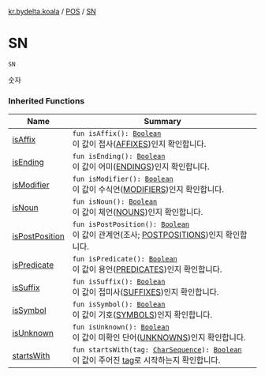 [kr.bydelta.koala](../index.md) / [POS](index.md) / [SN](./-s-n.md)

# SN

`SN`

숫자

### Inherited Functions

| Name | Summary |
|---|---|
| [isAffix](is-affix.md) | `fun isAffix(): `[`Boolean`](https://kotlinlang.org/api/latest/jvm/stdlib/kotlin/-boolean/index.html)<br>이 값이 접사([AFFIXES](-a-f-f-i-x-e-s.md))인지 확인합니다. |
| [isEnding](is-ending.md) | `fun isEnding(): `[`Boolean`](https://kotlinlang.org/api/latest/jvm/stdlib/kotlin/-boolean/index.html)<br>이 값이 어미([ENDINGS](-e-n-d-i-n-g-s.md))인지 확인합니다. |
| [isModifier](is-modifier.md) | `fun isModifier(): `[`Boolean`](https://kotlinlang.org/api/latest/jvm/stdlib/kotlin/-boolean/index.html)<br>이 값이 수식언([MODIFIERS](-m-o-d-i-f-i-e-r-s.md))인지 확인합니다. |
| [isNoun](is-noun.md) | `fun isNoun(): `[`Boolean`](https://kotlinlang.org/api/latest/jvm/stdlib/kotlin/-boolean/index.html)<br>이 값이 체언([NOUNS](-n-o-u-n-s.md))인지 확인합니다. |
| [isPostPosition](is-post-position.md) | `fun isPostPosition(): `[`Boolean`](https://kotlinlang.org/api/latest/jvm/stdlib/kotlin/-boolean/index.html)<br>이 값이 관계언(조사; [POSTPOSITIONS](-p-o-s-t-p-o-s-i-t-i-o-n-s.md))인지 확인합니다. |
| [isPredicate](is-predicate.md) | `fun isPredicate(): `[`Boolean`](https://kotlinlang.org/api/latest/jvm/stdlib/kotlin/-boolean/index.html)<br>이 값이 용언([PREDICATES](-p-r-e-d-i-c-a-t-e-s.md))인지 확인합니다. |
| [isSuffix](is-suffix.md) | `fun isSuffix(): `[`Boolean`](https://kotlinlang.org/api/latest/jvm/stdlib/kotlin/-boolean/index.html)<br>이 값이 접미사([SUFFIXES](-s-u-f-f-i-x-e-s.md))인지 확인합니다. |
| [isSymbol](is-symbol.md) | `fun isSymbol(): `[`Boolean`](https://kotlinlang.org/api/latest/jvm/stdlib/kotlin/-boolean/index.html)<br>이 값이 기호([SYMBOLS](-s-y-m-b-o-l-s.md))인지 확인합니다. |
| [isUnknown](is-unknown.md) | `fun isUnknown(): `[`Boolean`](https://kotlinlang.org/api/latest/jvm/stdlib/kotlin/-boolean/index.html)<br>이 값이 미확인 단어([UNKNOWNS](-u-n-k-n-o-w-n-s.md))인지 확인합니다. |
| [startsWith](starts-with.md) | `fun startsWith(tag: `[`CharSequence`](https://kotlinlang.org/api/latest/jvm/stdlib/kotlin/-char-sequence/index.html)`): `[`Boolean`](https://kotlinlang.org/api/latest/jvm/stdlib/kotlin/-boolean/index.html)<br>이 값이 주어진 [tag](starts-with.md#kr.bydelta.koala.POS$startsWith(kotlin.CharSequence)/tag)로 시작하는지 확인합니다. |
